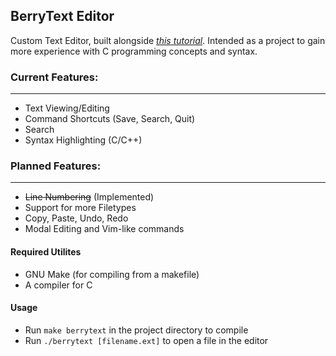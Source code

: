 ## BerryText Editor

Custom Text Editor, built alongside *[this tutorial](https://viewsourcecode.org/snaptoken/kilo/)*.
Intended as a project to gain more experience with C programming concepts and syntax.

### Current Features:
---
- Text Viewing/Editing
- Command Shortcuts (Save, Search, Quit)
- Search
- Syntax Highlighting (C/C++)

### Planned Features:
---
- ~~Line Numbering~~ (Implemented)
- Support for more Filetypes
- Copy, Paste, Undo, Redo
- Modal Editing and Vim-like commands

#### Required Utilites

- GNU Make (for compiling from a makefile)
- A compiler for C

#### Usage

- Run `make berrytext` in the project directory to compile
- Run `./berrytext [filename.ext]` to open a file in the editor

